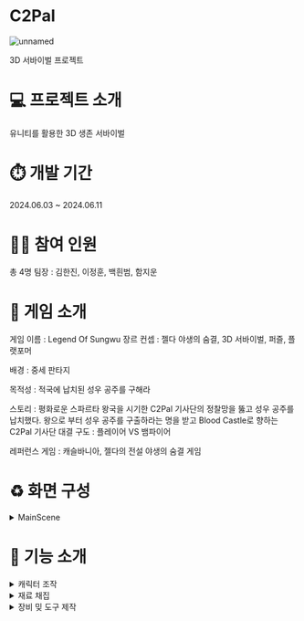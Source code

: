# C2Pal
 ![unnamed](https://github.com/Denba32/C2Pal/assets/167148091/02d6c2fc-f679-463f-8999-019920b98fc1)

3D 서바이벌 프로젝트

# 💻 프로젝트 소개
유니티를 활용한 3D 생존 서바이벌

# ⏱️ 개발 기간
2024.06.03 ~ 2024.06.11

# 👯‍♂️ 참여 인원
총 4명
팀장 : 김한진, 이정훈, 백흰범, 함지운

# 💯 게임 소개
게임 이름 : Legend Of Sungwu
장르 컨셉 : 젤다 야생의 숨결, 3D 서바이벌, 퍼즐, 플랫포머

배경 : 중세 판타지

목적성 : 적국에 납치된 성우 공주를 구해라

스토리 : 평화로운 스파르타 왕국을 시기한
                C2Pal 기사단의 정찰망을 뚫고 성우 공주를 납치했다.
                왕으로 부터 성우 공주를 구출하라는 명을 받고 Blood Castle로 향하는 C2Pal 기사단
                대결 구도 : 플레이어 VS 뱀파이어

레퍼런스 게임 : 캐슬바니아, 젤다의 전설 야생의 숨결 게임



# ♻️ 화면 구성
<details>
<summary>MainScene</summary>
<div markdown="1">

![화면 캡처 2024-06-11 111504](https://github.com/Denba32/C2Pal/assets/167148091/86da978b-baa6-40ab-b461-db7c462a4eff)

</div>
</details>

# 🔧 기능 소개
<details>
<summary>캐릭터 조작</summary>
<div markdown="1">
 
 ![Honeycam 2024-06-11 11-48-54](https://github.com/Denba32/C2Pal/assets/167148091/717af97c-b274-4a34-8365-0a665a856ae2)
![Honeycam 2024-06-11 11-55-17](https://github.com/Denba32/C2Pal/assets/167148091/6fc0af91-9e44-4771-b9ab-7f7376681bc8)

  </div>
</details>

<details>
<summary>재료 채집</summary>
<div markdown="1">

![Honeycam 2024-06-11 11-50-45](https://github.com/Denba32/C2Pal/assets/167148091/15e47226-34a9-4d34-ba59-6a9c986824cc)
![Honeycam 2024-06-11 12-01-32](https://github.com/Denba32/C2Pal/assets/167148091/081bc89c-88dd-479e-85e8-8853de7c0b37)

</div>
</details>

<details>
<summary>장비 밎 도구 제작</summary>
<div markdown="1">

![2(c) Pal(친구)조 (1)](https://github.com/Denba32/C2Pal/assets/167148091/926e954d-0bdd-46eb-9df4-78ffc82ebf8c)
 
</div>
</details>

